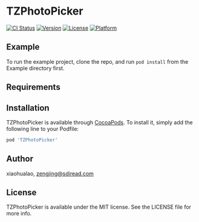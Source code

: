 # TZPhotoPicker

[![CI Status](https://img.shields.io/travis/xiaohualao/TZPhotoPicker.svg?style=flat)](https://travis-ci.org/xiaohualao/TZPhotoPicker)
[![Version](https://img.shields.io/cocoapods/v/TZPhotoPicker.svg?style=flat)](https://cocoapods.org/pods/TZPhotoPicker)
[![License](https://img.shields.io/cocoapods/l/TZPhotoPicker.svg?style=flat)](https://cocoapods.org/pods/TZPhotoPicker)
[![Platform](https://img.shields.io/cocoapods/p/TZPhotoPicker.svg?style=flat)](https://cocoapods.org/pods/TZPhotoPicker)

## Example

To run the example project, clone the repo, and run `pod install` from the Example directory first.

## Requirements

## Installation

TZPhotoPicker is available through [CocoaPods](https://cocoapods.org). To install
it, simply add the following line to your Podfile:

```ruby
pod 'TZPhotoPicker'
```

## Author

xiaohualao, zengjing@sdiread.com

## License

TZPhotoPicker is available under the MIT license. See the LICENSE file for more info.
